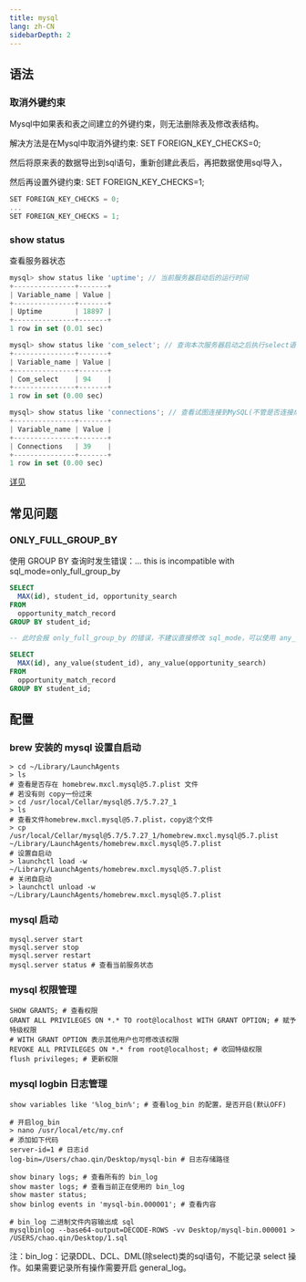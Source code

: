 ```yaml
---
title: mysql
lang: zh-CN
sidebarDepth: 2
---
```


## 语法

### 取消外键约束

Mysql中如果表和表之间建立的外键约束，则无法删除表及修改表结构。
 
解决方法是在Mysql中取消外键约束:  SET FOREIGN_KEY_CHECKS=0;  
 
然后将原来表的数据导出到sql语句，重新创建此表后，再把数据使用sql导入，
 
然后再设置外键约束: SET FOREIGN_KEY_CHECKS=1;  

```js
SET FOREIGN_KEY_CHECKS = 0;
...
SET FOREIGN_KEY_CHECKS = 1;
```

### show status

查看服务器状态

```js
mysql> show status like 'uptime'; // 当前服务器启动后的运行时间
+---------------+-------+
| Variable_name | Value |
+---------------+-------+
| Uptime        | 18897 |
+---------------+-------+
1 row in set (0.01 sec)

mysql> show status like 'com_select'; // 查询本次服务器启动之后执行select语句的次数
+---------------+-------+
| Variable_name | Value |
+---------------+-------+
| Com_select    | 94    |
+---------------+-------+
1 row in set (0.00 sec)

mysql> show status like 'connections'; // 查看试图连接到MySQL(不管是否连接成功)的连接数
+---------------+-------+
| Variable_name | Value |
+---------------+-------+
| Connections   | 39    |
+---------------+-------+
1 row in set (0.00 sec)
```
[详见](https://dev.mysql.com/doc/refman/5.7/en/server-status-variables.htm)

## 常见问题

### ONLY_FULL_GROUP_BY

使用 GROUP BY 查询时发生错误：... this is incompatible with sql_mode=only_full_group_by

```sql
SELECT 
  MAX(id), student_id, opportunity_search
FROM
  opportunity_match_record
GROUP BY student_id;

-- 此时会报 only_full_group_by 的错误，不建议直接修改 sql_mode，可以使用 any_value 函数

SELECT 
  MAX(id), any_value(student_id), any_value(opportunity_search)
FROM
  opportunity_match_record
GROUP BY student_id;
```

## 配置

### brew 安装的 mysql 设置自启动

```shell
> cd ~/Library/LaunchAgents
> ls
# 查看是否存在 homebrew.mxcl.mysql@5.7.plist 文件
# 若没有则 copy一份过来
> cd /usr/local/Cellar/mysql@5.7/5.7.27_1
> ls
# 查看文件homebrew.mxcl.mysql@5.7.plist，copy这个文件
> cp /usr/local/Cellar/mysql@5.7/5.7.27_1/homebrew.mxcl.mysql@5.7.plist ~/Library/LaunchAgents/homebrew.mxcl.mysql@5.7.plist  
# 设置自启动
> launchctl load -w ~/Library/LaunchAgents/homebrew.mxcl.mysql@5.7.plist
# 关闭自启动
> launchctl unload -w ~/Library/LaunchAgents/homebrew.mxcl.mysql@5.7.plist
```

### mysql 启动

```shell
mysql.server start
mysql.server stop
mysql.server restart
mysql.server status # 查看当前服务状态
```

### mysql 权限管理

```shell
SHOW GRANTS; # 查看权限
GRANT ALL PRIVILEGES ON *.* TO root@localhost WITH GRANT OPTION; # 赋予特级权限
# WITH GRANT OPTION 表示其他用户也可修改该权限
REVOKE ALL PRIVILEGES ON *.* from root@localhost; # 收回特级权限
flush privileges; # 更新权限
```

### mysql logbin 日志管理

```shell
show variables like '%log_bin%'; # 查看log_bin 的配置，是否开启(默认OFF)

# 开启log_bin
> nano /usr/local/etc/my.cnf 
# 添加如下代码
server-id=1 # 日志id
log-bin=/Users/chao.qin/Desktop/mysql-bin # 日志存储路径

show binary logs; # 查看所有的 bin_log
show master logs; # 查看当前正在使用的 bin_log
show master status;
show binlog events in 'mysql-bin.000001'; # 查看内容

# bin_log 二进制文件内容输出成 sql
mysqlbinlog --base64-output=DECODE-ROWS -vv Desktop/mysql-bin.000001 > /USERS/chao.qin/Desktop/1.sql
```

注：bin_log：记录DDL、DCL、DML(除select)类的sql语句，不能记录 select 操作。如果需要记录所有操作需要开启 general_log。